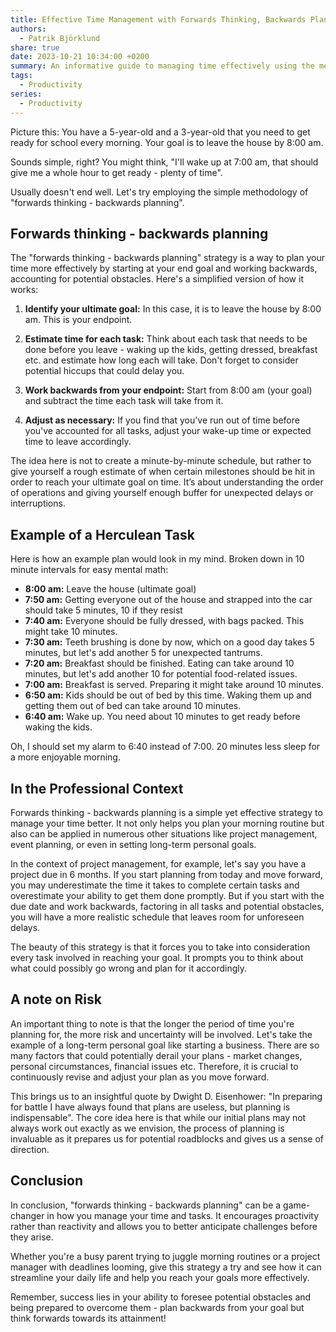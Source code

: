 ```yaml
---
title: Effective Time Management with Forwards Thinking, Backwards Planning
authors:
  - Patrik Björklund
share: true
date: 2023-10-21 10:34:00 +0200
summary: An informative guide to managing time effectively using the methodology of 'forwards thinking - backwards planning', especially for parents.
tags:
  - Productivity
series:
  - Productivity
---
```


Picture this: You have a 5-year-old and a 3-year-old that you need to get ready for school every morning. Your goal is to leave the house by 8:00 am. 

Sounds simple, right? You might think, "I'll wake up at 7:00 am, that should give me a whole hour to get ready - plenty of time". 

Usually doesn't end well. Let's try employing the simple methodology of "forwards thinking - backwards planning". 

## Forwards thinking - backwards planning

The "forwards thinking - backwards planning" strategy is a way to plan your time more effectively by starting at your end goal and working backwards, accounting for potential obstacles. Here's a simplified version of how it works:

1. **Identify your ultimate goal:** In this case, it is to leave the house by 8:00 am. This is your endpoint.

2. **Estimate time for each task:** Think about each task that needs to be done before you leave - waking up the kids, getting dressed, breakfast etc. and estimate how long each will take. Don't forget to consider potential hiccups that could delay you.

3. **Work backwards from your endpoint:** Start from 8:00 am (your goal) and subtract the time each task will take from it.

4. **Adjust as necessary:** If you find that you've run out of time before you've accounted for all tasks, adjust your wake-up time or expected time to leave accordingly.

The idea here is not to create a minute-by-minute schedule, but rather to give yourself a rough estimate of when certain milestones should be hit in order to reach your ultimate goal on time. It’s about understanding the order of operations and giving yourself enough buffer for unexpected delays or interruptions.
## Example of a Herculean Task

Here is how an example plan would look in my mind. Broken down in 10 minute intervals for easy mental math:

- **8:00 am:** Leave the house (ultimate goal)
- **7:50 am:** Getting everyone out of the house and strapped into the car should take 5 minutes, 10 if they resist
- **7:40 am:** Everyone should be fully dressed, with bags packed. This might take 10 minutes.
- **7:30 am:** Teeth brushing is done by now, which on a good day takes 5 minutes, but let's add another 5 for unexpected tantrums.
- **7:20 am:** Breakfast should be finished. Eating can take around 10 minutes, but let's add another 10 for potential food-related issues.
- **7:00 am:** Breakfast is served. Preparing it might take around 10 minutes.
- **6:50 am:** Kids should be out of bed by this time. Waking them up and getting them out of bed can take around 10 minutes.
- **6:40 am:** Wake up. You need about 10 minutes to get ready before waking the kids.

Oh, I should set my alarm to 6:40 instead of 7:00. 20 minutes less sleep for a more enjoyable morning.

## In the Professional Context

Forwards thinking - backwards planning is a simple yet effective strategy to manage your time better. It not only helps you plan your morning routine but also can be applied in numerous other situations like project management, event planning, or even in setting long-term personal goals.

In the context of project management, for example, let's say you have a project due in 6 months. If you start planning from today and move forward, you may underestimate the time it takes to complete certain tasks and overestimate your ability to get them done promptly. But if you start with the due date and work backwards, factoring in all tasks and potential obstacles, you will have a more realistic schedule that leaves room for unforeseen delays.

The beauty of this strategy is that it forces you to take into consideration every task involved in reaching your goal. It prompts you to think about what could possibly go wrong and plan for it accordingly. 

## A note on Risk

An important thing to note is that the longer the period of time you're planning for, the more risk and uncertainty will be involved. Let's take the example of a long-term personal goal like starting a business. There are so many factors that could potentially derail your plans - market changes, personal circumstances, financial issues etc. Therefore, it is crucial to continuously revise and adjust your plan as you move forward. 

This brings us to an insightful quote by Dwight D. Eisenhower: "In preparing for battle I have always found that plans are useless, but planning is indispensable". The core idea here is that while our initial plans may not always work out exactly as we envision, the process of planning is invaluable as it prepares us for potential roadblocks and gives us a sense of direction.

## Conclusion

In conclusion, "forwards thinking - backwards planning" can be a game-changer in how you manage your time and tasks. It encourages proactivity rather than reactivity and allows you to better anticipate challenges before they arise.

Whether you're a busy parent trying to juggle morning routines or a project manager with deadlines looming, give this strategy a try and see how it can streamline your daily life and help you reach your goals more effectively.

Remember, success lies in your ability to foresee potential obstacles and being prepared to overcome them - plan backwards from your goal but think forwards towards its attainment!
